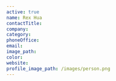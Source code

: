 ```yaml
---
active: true
name: Rex Hua
contactTitle:
company:
category:
phoneOffice:
email:
image_path:
color:
website:
profile_image_path: /images/person.png
---
```

